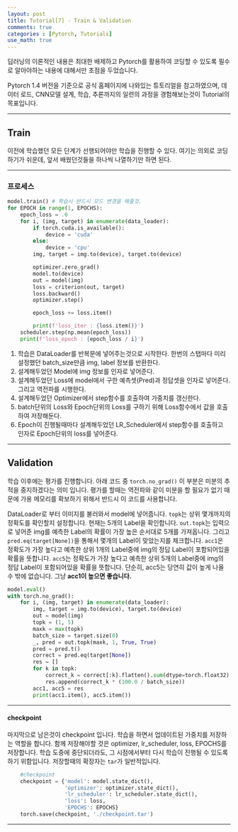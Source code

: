 ```yaml
---
layout: post
title: Tutorial[7] - Train & Validation
comments: true
categories : [Pytorch, Tutorials]
use_math: true
---
```


딥러닝의 이론적인 내용은 최대한 배제하고 Pytorch를 활용하여 코딩할 수 있도록 필수로 알아야하는 내용에 대해서만 초점을 두었습니다. 

Pytorch 1.4 버전을 기준으로 공식 홈페이지에 나와있는 튜토리얼을 참고하였으며, 데이터 로드, CNN모델 설계, 학습, 추론까지의 일련의 과정을 경험해보는것이 Tutorial의 목표입니다.

<hr>

## Train

이전에 학습했던 모든 단계가 선행되어야만 학습을 진행할 수 있다. 여기는 의외로 코딩하기가 쉬운데, 앞서 배웠던것들을 하나씩 나열하기만 하면 된다. 

<hr>

### 프로세스

```python
model.train() # 학습시 반드시 모드 변경을 해줄것.
for EPOCH in range(1, EPOCHS):
    epoch_loss = .0
    for i, (img, target) in enumerate(data_loader):
        if torch.cuda.is_available():
            device = 'cuda'
        else:
            device = 'cpu'
        img, target = img.to(device), target.to(device)

        optimizer.zero_grad()
        model.to(device)
        out = model(img)
        loss = criterion(out, target)
        loss.backward()
        optimizer.step()

        epoch_loss += loss.item()

        print(f'loss_iter : {loss.item()}')
    scheduler.step(np.mean(epoch_loss))
    print(f'loss_epoch : {epoch_loss / i}')
```

1. 학습은 DataLoader를 반복문에 넣어주는것으로 시작한다. 한번의 스탭마다 미리 설정했던 batch_size만큼 img, label 정보를 반환한다. 
2. 설계해두었던 Model에 img 정보를 인자로 넣어준다.
3. 설계해두었던 Loss에 model에서 구한 예측셋(Pred)과 정답셋을 인자로 넣어준다. 그리고 역전파를 시행한다.
4. 설계해두었던 Optimizer에서 step함수를 호출하여 가중치를 갱신한다.
5. batch단위의 Loss와 Epoch단위의 Loss를 구하기 위해 Loss함수에서 값을 호출하여 저장해둔다.
6. Epoch이 진행될때마다 설계해두었던 LR_Scheduler에서 step함수를 호출하고 인자로  Epoch단위의 loss를 넣어준다.

<hr>

## Validation

학습 이후에는 평가를 진행합니다. 아래 코드 중 `torch.no_grad()` 이 부분은 미분의 추적을 중지하겠다는 의미 입니다. 평가를 할때는 역전파와 같이 미분을 할 필요가 없기 때문에 가용 메모리를 확보하기 위해서 반드시 이 코드를 사용합니다.

DataLoader로 부터 이미지를 불러와서 model에 넣어줍니다. `topk`는 상위 몇개까지의 정확도를 확인할지 설정합니다. 현재는 5개의 Label을 확인합니다. `out.topk`는 입력으로 넣어준 img를 예측한 Label의 확률이 가장 높은 순서대로 5개를 가져옵니다. 그리고 `pred.eq(target[None])`을 통해서 몇개의 Label이 맞았는지를 체크합니다. `acc1`은 정확도가 가장 높다고 예측한 상위 1개의 Label중에 img의 정답 Label이 포함되어있을 확률을 뜻합니다. `acc5`는 정확도가 가장 높다고 예측한 상위 5개의 Label중에 img의 정답 Label이 포함되어있을 확률을 뜻합니다. 단순히, acc5는 당연히 값이 높게 나올 수 밖에 없습니다. 그냥 **acc1이 높으면 좋습니다.**

```python
model.eval()
with torch.no_grad():
    for i, (img, target) in enumerate(data_loader):
        img, target = img.to(device), target.to(device)
        out = model(img)
        topk = (1, 5)
        maxk = max(topk)
        batch_size = target.size(0)
        _, pred = out.topk(maxk, 1, True, True)
        pred = pred.t()
        correct = pred.eq(target[None])
        res = []
        for k in topk:
            correct_k = correct[:k].flatten().sum(dtype=torch.float32)
            res.append(correct_k * (100.0 / batch_size))
        acc1, acc5 = res
        print(acc1.item(), acc5.item())
```

<hr>

#### checkpoint

마지막으로 남은것이 checkpoint 입니다. 학습을 하면서 업데이트된 가중치를 저장하는 역할을 합니다. 함께 저장해야할 것은 optimizer, lr_scheduler, loss, EPOCHS를 저장합니다. 학습 도중에 중단되더라도, 그 시점에서부터 다시 학습이 진행될 수 있도록 하기 위함입니다. 저장할때의 확장자는 `tar`가 일반적입니다.

```python
    #checkpoint
    checkpoint = {'model': model.state_dict(),
                  'optimizer': optimizer.state_dict(),
                  'lr_scheduler': lr_scheduler.state_dict(),
                  'loss': loss,
                  'EPOCHS': EPOCHS}
    torch.save(checkpoint, './checkpoint.tar')
```
<hr>
